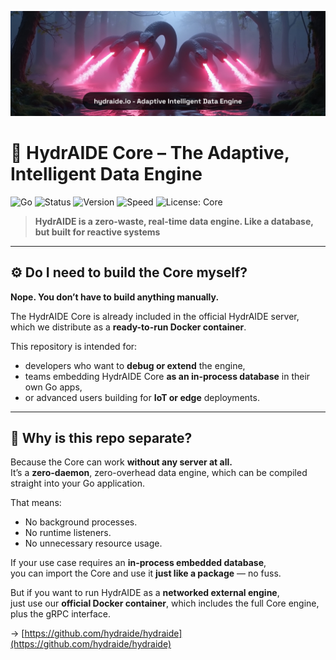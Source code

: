![HydrAIDE Core](images/hydraide-banner.jpg)

# 🧠 HydrAIDE Core – The Adaptive, Intelligent Data Engine

![Go](https://img.shields.io/badge/built%20with-Go-00ADD8?style=for-the-badge&logo=go)
![Status](https://img.shields.io/badge/status-Production%20Ready-brightgreen?style=for-the-badge)
![Version](https://img.shields.io/badge/version-2.0-informational?style=for-the-badge)
![Speed](https://img.shields.io/badge/Access-O(1)%20Always-ff69b4?style=for-the-badge)
![License: Core](https://img.shields.io/badge/license-SSPL--1.0--Custom-red?style=for-the-badge)

> **HydrAIDE is a zero-waste, real-time data engine. Like a database, but built for reactive systems**

---

## ⚙️ Do I need to build the Core myself?

**Nope. You don’t have to build anything manually.**

The HydrAIDE Core is already included in the official HydrAIDE server,  
which we distribute as a **ready-to-run Docker container**.

This repository is intended for:

- developers who want to **debug or extend** the engine,
- teams embedding HydrAIDE Core **as an in-process database** in their own Go apps,
- or advanced users building for **IoT or edge** deployments.

---

## 🔧 Why is this repo separate?

Because the Core can work **without any server at all.**  
It’s a **zero-daemon**, zero-overhead data engine, which can be compiled straight into your Go application.

That means:

- No background processes.
- No runtime listeners.
- No unnecessary resource usage.

If your use case requires an **in-process embedded database**,  
you can import the Core and use it **just like a package** — no fuss.

But if you want to run HydrAIDE as a **networked external engine**,  
just use our **official Docker container**, which includes the full Core engine,  
plus the gRPC interface.

→ [https://github.com/hydraide/hydraide](https://github.com/hydraide/hydraide)

